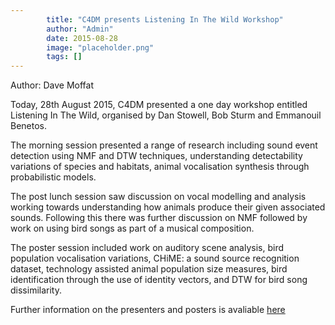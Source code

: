 ```yaml
---
        title: "C4DM presents Listening In The Wild Workshop"
        author: "Admin"
        date: 2015-08-28
        image: "placeholder.png"
        tags: []
---
```


Author: Dave Moffat

Today, 28th August 2015, C4DM presented a one day workshop entitled Listening In The Wild, organised by Dan Stowell, Bob Sturm and Emmanouil Benetos.

The morning session presented a range of research including sound event detection using NMF and DTW techniques, understanding detectability variations of species and habitats, animal vocalisation synthesis through probabilistic models.

The post lunch session saw discussion on vocal modelling and analysis working towards understanding how animals produce their given associated sounds. Following this there was further discussion on NMF followed by work on using bird songs as part of a musical composition.

The poster session included work on auditory scene analysis, bird population vocalisation variations, CHiME: a sound source recognition dataset, technology assisted animal population size measures, bird identification through the use of identity vectors, and DTW for bird song dissimilarity.


Further information on the presenters and posters is avaliable [here](http://www.eventbrite.co.uk/e/listening-in-the-wild-2015-tickets-16237984248?aff=ebapi)